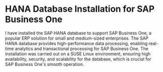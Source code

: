 # HANA Database Installation for SAP Business One

I have installed the SAP HANA database to support SAP Business One, a popular ERP solution for small and medium-sized enterprises. The SAP HANA database provides high-performance data processing, enabling real-time analytics and transactional processing for SAP Business One.
The installation was carried out on a SUSE Linux environment, ensuring high availability, security, and scalability for the database, which is crucial for SAP Business One's smooth operation.
